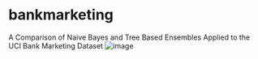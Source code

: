 # bankmarketing
A Comparison of Naive Bayes and Tree Based Ensembles Applied to the UCI Bank Marketing Dataset
![image](https://user-images.githubusercontent.com/52289894/74459462-409dff00-4e83-11ea-97cb-1a7c6d97c157.png)
